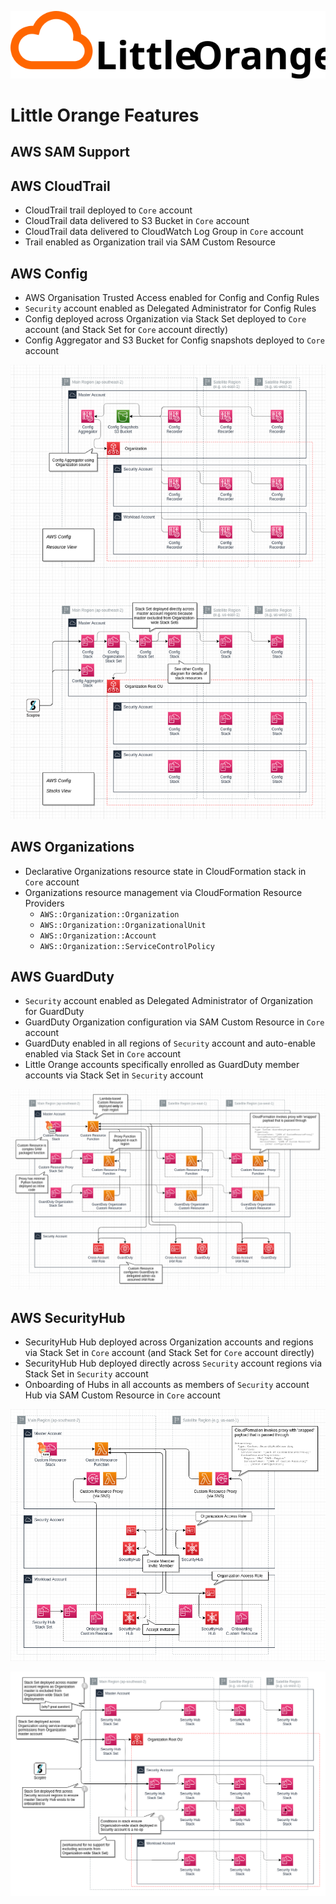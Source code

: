 ![Little Orange](docs/LittleOrangeFlat.svg)

# Little Orange Features

## AWS SAM Support

## AWS CloudTrail

- CloudTrail trail deployed to `Core` account
- CloudTrail data delivered to S3 Bucket in `Core` account
- CloudTrail data delivered to CloudWatch Log Group in `Core` account
- Trail enabled as Organization trail via SAM Custom Resource

## AWS Config

- AWS Organisation Trusted Access enabled for Config and Config Rules
- `Security` account enabled as Delegated Administrator for Config Rules
- Config deployed across Organization via Stack Set deployed to `Core` account (and Stack Set for `Core` account directly)
- Config Aggregator and S3 Bucket for Config snapshots deployed to `Core` account

![Config Architecture](./Config.png)

## AWS Organizations

- Declarative Organizations resource state in CloudFormation stack in `Core` account
- Organizations resource management via CloudFormation Resource Providers
  - `AWS::Organization::Organization`
  - `AWS::Organization::OrganizationalUnit`
  - `AWS::Organization::Account`
  - `AWS::Organization::ServiceControlPolicy`

## AWS GuardDuty

- `Security` account enabled as Delegated Administrator of Organization for GuardDuty
- GuardDuty Organization configuration via SAM Custom Resource in `Core` account
- GuardDuty enabled in all regions of `Security` account and auto-enable enabled via Stack Set in `Core` account
- Little Orange accounts specifically enrolled as GuardDuty member accounts via Stack Set in `Security` account

![GuardDuty via Custom Resources](./CloudFormationCustomResourceProxy.png)

## AWS SecurityHub

- SecurityHub Hub deployed across Organization accounts and regions via Stack Set in `Core` account (and Stack Set for `Core` account directly)
- SecurityHub Hub deployed directly across `Security` account regions via Stack Set in `Security` account
- Onboarding of Hubs in all accounts as members of `Security` account Hub via SAM Custom Resource in `Core` account

![SecurityHub Architecture](./SecurityHub.png)

![SecurityHub Stacks](./SecurityHubStacks.png)
